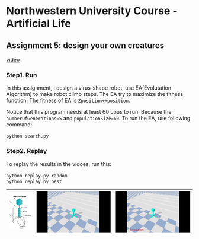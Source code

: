 # Northwestern University Course - Artificial Life

## Assignment 5: design your own creatures

[video](https://youtu.be/9l8x-92wuOg)

### Step1. Run

  In this assignment, I design a virus-shape robot, use EA(Evolutation Algorithm) to make robot climb steps. The EA try to maximize the fitness function. The fitness of EA is `Zposition+Xposition`.

  Notice that this program needs at least 60 cpus to run. Because the `numberOfGenerations=5` and `populationSize=60`. To run the EA, use following command: 
  
  ```
  python search.py
  ```

### Step2. Replay
  
  To replay the results in the vidoes, run this:
  
  ```
  python replay.py random
  python replay.py best
  ```

  ![](./Assignment5/data/virus.jpeg) |![](./Assignment5/data/assignment5-random.gif) | ![](./Assignment5/data/assignment5-evolution.gif)
  :-------------------------:|:-------------------------:|:-------------------------:

